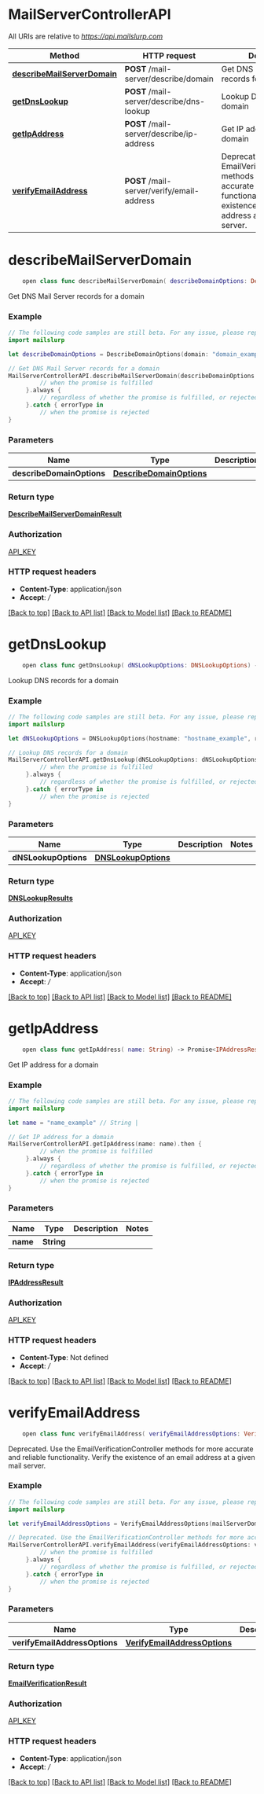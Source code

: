# MailServerControllerAPI

All URIs are relative to *https://api.mailslurp.com*

Method | HTTP request | Description
------------- | ------------- | -------------
[**describeMailServerDomain**](MailServerControllerAPI#describemailserverdomain) | **POST** /mail-server/describe/domain | Get DNS Mail Server records for a domain
[**getDnsLookup**](MailServerControllerAPI#getdnslookup) | **POST** /mail-server/describe/dns-lookup | Lookup DNS records for a domain
[**getIpAddress**](MailServerControllerAPI#getipaddress) | **POST** /mail-server/describe/ip-address | Get IP address for a domain
[**verifyEmailAddress**](MailServerControllerAPI#verifyemailaddress) | **POST** /mail-server/verify/email-address | Deprecated. Use the EmailVerificationController methods for more accurate and reliable functionality. Verify the existence of an email address at a given mail server.


# **describeMailServerDomain**
```swift
    open class func describeMailServerDomain( describeDomainOptions: DescribeDomainOptions) -> Promise<DescribeMailServerDomainResult>
```

Get DNS Mail Server records for a domain

### Example
```swift
// The following code samples are still beta. For any issue, please report via http://github.com/OpenAPITools/openapi-generator/issues/new
import mailslurp

let describeDomainOptions = DescribeDomainOptions(domain: "domain_example") // DescribeDomainOptions | 

// Get DNS Mail Server records for a domain
MailServerControllerAPI.describeMailServerDomain(describeDomainOptions: describeDomainOptions).then {
         // when the promise is fulfilled
     }.always {
         // regardless of whether the promise is fulfilled, or rejected
     }.catch { errorType in
         // when the promise is rejected
}
```

### Parameters

Name | Type | Description  | Notes
------------- | ------------- | ------------- | -------------
 **describeDomainOptions** | [**DescribeDomainOptions**](DescribeDomainOptions) |  | 

### Return type

[**DescribeMailServerDomainResult**](DescribeMailServerDomainResult)

### Authorization

[API_KEY](../README#API_KEY)

### HTTP request headers

 - **Content-Type**: application/json
 - **Accept**: */*

[[Back to top]](#) [[Back to API list]](../README#documentation-for-api-endpoints) [[Back to Model list]](../README#documentation-for-models) [[Back to README]](../README)

# **getDnsLookup**
```swift
    open class func getDnsLookup( dNSLookupOptions: DNSLookupOptions) -> Promise<DNSLookupResults>
```

Lookup DNS records for a domain

### Example
```swift
// The following code samples are still beta. For any issue, please report via http://github.com/OpenAPITools/openapi-generator/issues/new
import mailslurp

let dNSLookupOptions = DNSLookupOptions(hostname: "hostname_example", recordTypes: ["recordTypes_example"], omitFinalDNSDot: false) // DNSLookupOptions | 

// Lookup DNS records for a domain
MailServerControllerAPI.getDnsLookup(dNSLookupOptions: dNSLookupOptions).then {
         // when the promise is fulfilled
     }.always {
         // regardless of whether the promise is fulfilled, or rejected
     }.catch { errorType in
         // when the promise is rejected
}
```

### Parameters

Name | Type | Description  | Notes
------------- | ------------- | ------------- | -------------
 **dNSLookupOptions** | [**DNSLookupOptions**](DNSLookupOptions) |  | 

### Return type

[**DNSLookupResults**](DNSLookupResults)

### Authorization

[API_KEY](../README#API_KEY)

### HTTP request headers

 - **Content-Type**: application/json
 - **Accept**: */*

[[Back to top]](#) [[Back to API list]](../README#documentation-for-api-endpoints) [[Back to Model list]](../README#documentation-for-models) [[Back to README]](../README)

# **getIpAddress**
```swift
    open class func getIpAddress( name: String) -> Promise<IPAddressResult>
```

Get IP address for a domain

### Example
```swift
// The following code samples are still beta. For any issue, please report via http://github.com/OpenAPITools/openapi-generator/issues/new
import mailslurp

let name = "name_example" // String | 

// Get IP address for a domain
MailServerControllerAPI.getIpAddress(name: name).then {
         // when the promise is fulfilled
     }.always {
         // regardless of whether the promise is fulfilled, or rejected
     }.catch { errorType in
         // when the promise is rejected
}
```

### Parameters

Name | Type | Description  | Notes
------------- | ------------- | ------------- | -------------
 **name** | **String** |  | 

### Return type

[**IPAddressResult**](IPAddressResult)

### Authorization

[API_KEY](../README#API_KEY)

### HTTP request headers

 - **Content-Type**: Not defined
 - **Accept**: */*

[[Back to top]](#) [[Back to API list]](../README#documentation-for-api-endpoints) [[Back to Model list]](../README#documentation-for-models) [[Back to README]](../README)

# **verifyEmailAddress**
```swift
    open class func verifyEmailAddress( verifyEmailAddressOptions: VerifyEmailAddressOptions) -> Promise<EmailVerificationResult>
```

Deprecated. Use the EmailVerificationController methods for more accurate and reliable functionality. Verify the existence of an email address at a given mail server.

### Example
```swift
// The following code samples are still beta. For any issue, please report via http://github.com/OpenAPITools/openapi-generator/issues/new
import mailslurp

let verifyEmailAddressOptions = VerifyEmailAddressOptions(mailServerDomain: "mailServerDomain_example", emailAddress: "emailAddress_example", senderEmailAddress: "senderEmailAddress_example", port: 123) // VerifyEmailAddressOptions | 

// Deprecated. Use the EmailVerificationController methods for more accurate and reliable functionality. Verify the existence of an email address at a given mail server.
MailServerControllerAPI.verifyEmailAddress(verifyEmailAddressOptions: verifyEmailAddressOptions).then {
         // when the promise is fulfilled
     }.always {
         // regardless of whether the promise is fulfilled, or rejected
     }.catch { errorType in
         // when the promise is rejected
}
```

### Parameters

Name | Type | Description  | Notes
------------- | ------------- | ------------- | -------------
 **verifyEmailAddressOptions** | [**VerifyEmailAddressOptions**](VerifyEmailAddressOptions) |  | 

### Return type

[**EmailVerificationResult**](EmailVerificationResult)

### Authorization

[API_KEY](../README#API_KEY)

### HTTP request headers

 - **Content-Type**: application/json
 - **Accept**: */*

[[Back to top]](#) [[Back to API list]](../README#documentation-for-api-endpoints) [[Back to Model list]](../README#documentation-for-models) [[Back to README]](../README)

